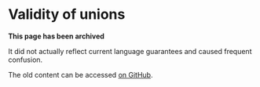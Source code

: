 # Validity of unions

**This page has been archived**

It did not actually reflect current language guarantees and caused frequent confusion.

The old content can be accessed [on GitHub](https://github.com/rust-lang/unsafe-code-guidelines/blob/c138499c1de03b908dfe719a41193c84f8146883/reference/src/validity/unions.md).
